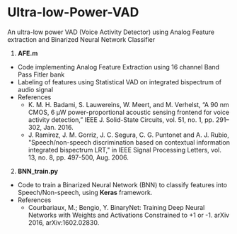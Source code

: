 # Ultra-low-Power-VAD
An ultra-low power VAD (Voice Activity Detector) using Analog Feature extraction and Binarized Neural Network Classifier
1. **AFE.m**
- Code implementing Analog Feature Extraction using 16 channel Band Pass Fitler bank
- Labeling of features using Statistical VAD on integrated bispectrum of audio signal
- References 
  - K. M. H. Badami, S. Lauwereins, W. Meert, and M. Verhelst, “A 90 nm CMOS, 6 μW power-proportional acoustic sensing frontend for voice activity detection,” IEEE J. Solid-State Circuits, vol. 51, no. 1, pp. 291–302, Jan. 2016.
  - J. Ramirez, J. M. Gorriz, J. C. Segura, C. G. Puntonet and A. J. Rubio, "Speech/non-speech discrimination based on contextual information integrated bispectrum LRT," in IEEE Signal Processing Letters, vol. 13, no. 8, pp. 497-500, Aug. 2006.

2. **BNN_train.py**
- Code to train a Binarized Neural Network (BNN) to classify features into Speech/Non-speech, using **Keras** framework.
- References
  - Courbariaux, M.; Bengio, Y. BinaryNet: Training Deep Neural Networks with Weights and Activations Constrained to +1 or -1. arXiv 2016, arXiv:1602.02830.
